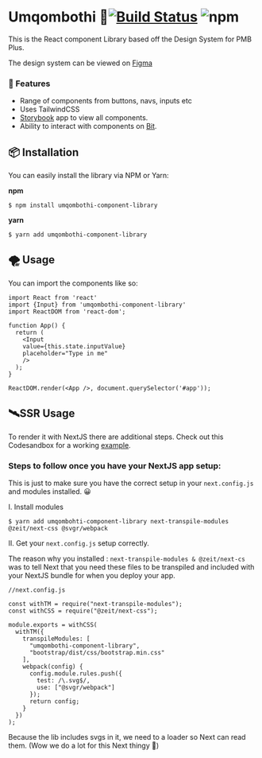 # Umqombothi  🍶[![Build Status](https://travis-ci.org/pimp-my-book/umqombothi-component-library.svg?branch=master)](https://travis-ci.org/pimp-my-book/umqombothi-component-library)  ![npm](https://img.shields.io/npm/v/umqombothi-component-library?style=plastic)

This is the React component Library based off the Design System for PMB Plus.

The design system can be viewed on [Figma](https://www.figma.com/file/MH0ruI8pUrg7s2NXM4jra59W/PMB?node-id=0%3A1)

### 🎉 Features
* Range of components from buttons, navs, inputs etc
* Uses TailwindCSS
* [Storybook](https://umqombothi.netlify.com) app to view all components.
* Ability to interact with components on [Bit](https://bit.dev/pimp-my-book/umqombothi).

## 📦 Installation

You can easily install the library via NPM or Yarn:

**npm**
```
$ npm install umqombothi-component-library
```

**yarn**

```
$ yarn add umqombothi-component-library
```

## 🌪️ Usage

You can import the components like so:

```
import React from 'react'
import {Input} from 'umqombothi-component-library'
import ReactDOM from 'react-dom';

function App() {
  return (
    <Input
    value={this.state.inputValue}
    placeholder="Type in me"
    />
  );
}

ReactDOM.render(<App />, document.querySelector('#app'));

```

## 🛰️SSR Usage

To render it with NextJS there are additional steps. Check out this Codesandbox for a working [example](https://codesandbox.io/s/hello-world-xmu4s?fontsize=14&hidenavigation=1&theme=dark).

### Steps to follow once you have your NextJS app setup:

This is just to make sure you have the correct setup in your `next.config.js` and modules installed. 😀

I. Install modules

```
$ yarn add umqombohti-component-library next-transpile-modules @zeit/next-css @svgr/webpack
```

II. Get your `next.config.js` setup correctly. 

The reason why you installed : `next-transpile-modules & @zeit/next-cs` was to tell Next that you need these files to be transpiled and included with your NextJS bundle for when you deploy your app.

```
//next.config.js

const withTM = require("next-transpile-modules");
const withCSS = require("@zeit/next-css");

module.exports = withCSS(
  withTM({
    transpileModules: [
      "umqombothi-component-library",
      "bootstrap/dist/css/bootstrap.min.css"
    ],
    webpack(config) {
      config.module.rules.push({
        test: /\.svg$/,
        use: ["@svgr/webpack"]
      });
      return config;
    }
  })
);

```

Because the lib includes svgs in it, we need to a loader so Next can read them. (Wow we do a lot for this Next thingy 🤨)



